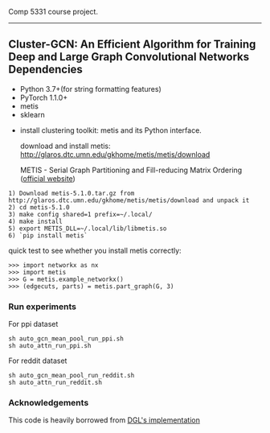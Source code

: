 
Comp 5331 course project.

------------
Cluster-GCN: An Efficient Algorithm for Training Deep and Large Graph Convolutional Networks
Dependencies
------------
- Python 3.7+(for string formatting features)
- PyTorch 1.1.0+
- metis
- sklearn


* install clustering toolkit: metis and its Python interface.

  download and install metis: http://glaros.dtc.umn.edu/gkhome/metis/metis/download

  METIS - Serial Graph Partitioning and Fill-reducing Matrix Ordering ([official website](http://glaros.dtc.umn.edu/gkhome/metis/metis/overview))

```
1) Download metis-5.1.0.tar.gz from http://glaros.dtc.umn.edu/gkhome/metis/metis/download and unpack it
2) cd metis-5.1.0
3) make config shared=1 prefix=~/.local/
4) make install
5) export METIS_DLL=~/.local/lib/libmetis.so
6) `pip install metis`
```

quick test to see whether you install metis correctly:

```
>>> import networkx as nx
>>> import metis
>>> G = metis.example_networkx()
>>> (edgecuts, parts) = metis.part_graph(G, 3)
```


### Run experiments
For ppi dataset
```
sh auto_gcn_mean_pool_run_ppi.sh
sh auto_attn_run_ppi.sh 
```

For reddit dataset
```
sh auto_gcn_mean_pool_run_reddit.sh
sh auto_attn_run_reddit.sh 
```

### Acknowledgements
This code is heavily borrowed from [DGL's implementation](https://github.com/dmlc/dgl/tree/master/examples/pytorch/cluster_gcn)
